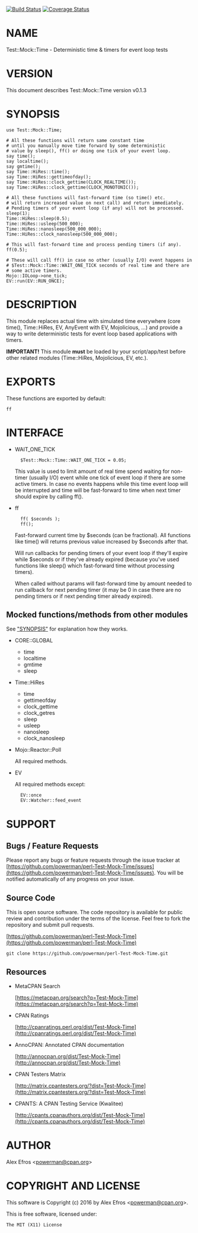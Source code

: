 [![Build Status](https://travis-ci.org/powerman/perl-Test-Mock-Time.svg?branch=master)](https://travis-ci.org/powerman/perl-Test-Mock-Time)
[![Coverage Status](https://coveralls.io/repos/powerman/perl-Test-Mock-Time/badge.svg?branch=master)](https://coveralls.io/r/powerman/perl-Test-Mock-Time?branch=master)

# NAME

Test::Mock::Time - Deterministic time & timers for event loop tests

# VERSION

This document describes Test::Mock::Time version v0.1.3

# SYNOPSIS

    use Test::Mock::Time;

    # All these functions will return same constant time
    # until you manually move time forward by some deterministic
    # value by sleep(), ff() or doing one tick of your event loop.
    say time();
    say localtime();
    say gmtime();
    say Time::HiRes::time();
    say Time::HiRes::gettimeofday();
    say Time::HiRes::clock_gettime(CLOCK_REALTIME());
    say Time::HiRes::clock_gettime(CLOCK_MONOTONIC());

    # All these functions will fast-forward time (so time() etc.
    # will return increased value on next call) and return immediately.
    # Pending timers of your event loop (if any) will not be processed.
    sleep(1);
    Time::HiRes::sleep(0.5);
    Time::HiRes::usleep(500_000);
    Time::HiRes::nanosleep(500_000_000);
    Time::HiRes::clock_nanosleep(500_000_000);

    # This will fast-forward time and process pending timers (if any).
    ff(0.5);

    # These will call ff() in case no other (usually I/O) event happens in
    # $Test::Mock::Time::WAIT_ONE_TICK seconds of real time and there are
    # some active timers.
    Mojo::IOLoop->one_tick;
    EV::run(EV::RUN_ONCE);

# DESCRIPTION

This module replaces actual time with simulated time everywhere
(core time(), Time::HiRes, EV, AnyEvent with EV, Mojolicious, …) and
provide a way to write deterministic tests for event loop based
applications with timers.

**IMPORTANT!** This module **must** be loaded by your script/app/test before
other related modules (Time::HiRes, Mojolicious, EV, etc.).

# EXPORTS

These functions are exported by default:

    ff

# INTERFACE

- WAIT\_ONE\_TICK

        $Test::Mock::Time::WAIT_ONE_TICK = 0.05;

    This value is used to limit amount of real time spend waiting for
    non-timer (usually I/O) event while one tick of event loop if there are
    some active timers. In case no events happens while this time event loop
    will be interrupted and time will be fast-forward to time when next timer
    should expire by calling ff().

- ff

        ff( $seconds );
        ff();

    Fast-forward current time by $seconds (can be fractional). All functions
    like time() will returns previous value increased by $seconds after that.

    Will run callbacks for pending timers of your event loop if they'll expire
    while $seconds or if they've already expired (because you've used functions
    like sleep() which fast-forward time without processing timers).

    When called without params will fast-forward time by amount needed to run
    callback for next pending timer (it may be 0 in case there are no pending
    timers or if next pending timer already expired).

## Mocked functions/methods from other modules

See ["SYNOPSIS"](#synopsis) for explanation how they works.

- CORE::GLOBAL
    - time
    - localtime
    - gmtime
    - sleep
- Time::HiRes
    - time
    - gettimeofday
    - clock\_gettime
    - clock\_getres
    - sleep
    - usleep
    - nanosleep
    - clock\_nanosleep
- Mojo::Reactor::Poll

    All required methods.

- EV

    All required methods except:

        EV::once
        EV::Watcher::feed_event

# SUPPORT

## Bugs / Feature Requests

Please report any bugs or feature requests through the issue tracker
at [https://github.com/powerman/perl-Test-Mock-Time/issues](https://github.com/powerman/perl-Test-Mock-Time/issues).
You will be notified automatically of any progress on your issue.

## Source Code

This is open source software. The code repository is available for
public review and contribution under the terms of the license.
Feel free to fork the repository and submit pull requests.

[https://github.com/powerman/perl-Test-Mock-Time](https://github.com/powerman/perl-Test-Mock-Time)

    git clone https://github.com/powerman/perl-Test-Mock-Time.git

## Resources

- MetaCPAN Search

    [https://metacpan.org/search?q=Test-Mock-Time](https://metacpan.org/search?q=Test-Mock-Time)

- CPAN Ratings

    [http://cpanratings.perl.org/dist/Test-Mock-Time](http://cpanratings.perl.org/dist/Test-Mock-Time)

- AnnoCPAN: Annotated CPAN documentation

    [http://annocpan.org/dist/Test-Mock-Time](http://annocpan.org/dist/Test-Mock-Time)

- CPAN Testers Matrix

    [http://matrix.cpantesters.org/?dist=Test-Mock-Time](http://matrix.cpantesters.org/?dist=Test-Mock-Time)

- CPANTS: A CPAN Testing Service (Kwalitee)

    [http://cpants.cpanauthors.org/dist/Test-Mock-Time](http://cpants.cpanauthors.org/dist/Test-Mock-Time)

# AUTHOR

Alex Efros &lt;powerman@cpan.org>

# COPYRIGHT AND LICENSE

This software is Copyright (c) 2016 by Alex Efros &lt;powerman@cpan.org>.

This is free software, licensed under:

    The MIT (X11) License
